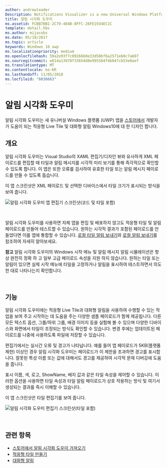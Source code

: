 ```yaml
---
author: andrewleader
Description: Notifications Visualizer is a new Universal Windows Platform (UWP) app in the Store that helps developers design adaptive live tiles for Windows 10.
title: 알림 시각화 도우미
ms.assetid: FCBB7BB1-2C79-484B-8FFC-26FE1934EC1C
template: detail.hbs
ms.author: mijacobs
ms.date: 05/19/2017
ms.topic: article
keywords: Windows 10 uwp
ms.localizationpriority: medium
ms.openlocfilehash: 59a2e93f7c09266b0e33d58bf6a2571e60c7a607
ms.sourcegitcommit: e814a13978f33654d8e995584f4b047cb53e0aef
ms.translationtype: MT
ms.contentlocale: ko-KR
ms.lasthandoff: 11/05/2018
ms.locfileid: "6036663"
---
```

# <a name="notifications-visualizer"></a>알림 시각화 도우미

 


알림 시각화 도우미는 새 유니버설 Windows 플랫폼 (UWP) 앱을 [스토어에서](https://www.microsoft.com/store/apps/notifications-visualizer/9nblggh5xsl1) 개발자가 도움이 되는 적응형 Live Tile 및 대화형 알림 Windows10에 대 한 디자인 합니다.


## <a name="overview"></a>개요

알림 시각화 도우미는 Visual Studio의 XAML 편집기/디자인 뷰와 유사하게 XML 페이로드를 편집할 때 타일과 알림 메시지를 시각적 미리 보기를 통해 즉각적으로 확인할 수 있도록 합니다. 이 앱은 또한 오류를 검사하여 유효한 타일 또는 알림 메시지 페이로드를 만들 수 있도록 돕습니다.

이 앱 스크린샷은 XML 페이로드 및 선택한 디바이스에서 타일 크기가 표시되는 방식을 보여 줍니다.

![알림 시각화 도우미 앱 편집기 스크린샷(코드 및 타일 포함)](images/notif-visualizer-001.png)

 

알림 시각화 도우미를 사용하면 자체 앱을 편집 및 배포하지 않고도 적응형 타일 및 알림 페이로드를 만들어 테스트할 수 있습니다. 원하는 시각적 결과가 포함된 페이로드를 만들었다면 이를 앱에 통합할 수 있습니다. [로컬 타일 알림 보내기](sending-a-local-tile-notification.md)와 [로컬 알림 보내기](send-local-toast.md)를 참조하여 자세히 알아보세요.

**참고**  알림 시각화 도우미의 Windows 시작 메뉴 및 알림 메시지 알림 시뮬레이션은 항상 완전히 정확 하 고 일부 고급 페이로드 속성을 지원 하지 않습니다. 원하는 타일 또는 알림이 있으면 실제 시작 메뉴에 타일을 고정하거나 알림을 표시하여 테스트하면서 의도한 대로 나타나는지 확인합니다.

 

## <a name="features"></a>기능

알림 시각화 도우미에는 적응형 Live Tile과 대화형 알림을 사용하여 수행할 수 있는 작업을 보여 주고 시작하는 데 도움을 주는 다양한 샘플 페이로드가 함께 제공됩니다. 다른 모든 텍스트 옵션, 그룹/하위 그룹, 배경 이미지 등을 실험해 볼 수 있으며 다양한 디바이스와 화면에서 타일이 조정되는 방식도 확인할 수 있습니다. 변경 후에는 업데이트된 페이로드를 나중에 사용하도록 파일에 저장할 수 있습니다.

편집기에서는 실시간 오류 및 경고가 나타납니다. 예를 들어 앱 페이로드가 5KB(플랫폼 제한) 이상인 경우 알림 시각화 도우미는 페이로드가 이 제한을 초과하면 경고를 표시합니다. 잘못된 특성 이름 또는 값에 대해서도 경고를 제공하여 시각적 문제 디버깅에 도움을 줍니다.

표시 이름, 색, 로고, ShowName, 배지 값과 같은 타일 속성을 제어할 수 있습니다. 이러한 옵션을 사용하면 타일 속성과 타일 알림 페이로드가 상호 작용하는 방식 및 여기서 생성되는 결과를 즉시 이해할 수 있습니다.

이 앱 스크린샷은 타일 편집기를 보여 줍니다.

![알림 시각화 도우미 편집기 스크린샷(타일 포함)](images/notif-visualizer-004.png)

 

## <a name="related-topics"></a>관련 항목

* [스토어에서 알림 시각화 도우미 가져오기](https://www.microsoft.com/store/apps/notifications-visualizer/9nblggh5xsl1)
* [적응형 타일 만들기](create-adaptive-tiles.md)
* [대화형 알림](adaptive-interactive-toasts.md)
